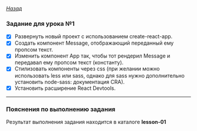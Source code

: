 ﻿*[Назад](./../README.md)*  
  
### Задание для урока №1  
  
- [X] Развернуть новый проект с использованием create-react-app.  
- [X] Создать компонент Message, отображающий переданный ему пропсом текст.  
- [X] Изменить компонент App так, чтобы тот рендерил Message и передавал ему пропсом текст (константу).  
- [X] Стилизовать компоненты через css (при желании можно использовать less или sass, однако для sass нужно дополнительно установить node-sass: документация CRA).  
- [X] Установить расширение React Devtools.  
  
---  
  
### Пояснения по выполнению задания  
  
Результат выполнения задания находится в каталоге **lesson-01**  
  
  